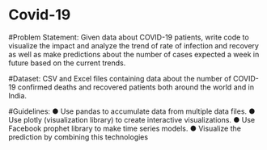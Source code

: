 # Covid-19

#Problem Statement:
Given data about COVID-19 patients, write code to visualize the impact and analyze the trend of rate of infection and recovery as well as make predictions about the number of cases expected a week in future based on the current trends.

#Dataset:
CSV and Excel files containing data about the number of COVID-19 confirmed deaths and recovered patients both around the world and in India.

#Guidelines:
● Use pandas to accumulate data from multiple data files.
● Use plotly (visualization library) to create interactive visualizations.
● Use Facebook prophet library to make time series models.
● Visualize the prediction by combining this technologies
